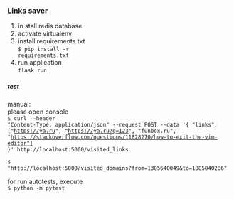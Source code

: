 ### Links saver
1. in stall redis database<br>
2. activate virtualenv
3. install requirements.txt<br>
<code>$ pip install -r requirements.txt</code>
4. run application<br>
<code>flask run</code>

##### test
manual:<br>
 please open console<br>
<code>$ curl --header "Content-Type: application/json"   --request POST   --data '{ "links": ["https://ya.ru", "https://ya.ru?q=123", "funbox.ru", "https://stackoverflow.com/questions/11828270/how-to-exit-the-vim-editor"] }' http://localhost:5000/visited_links</code>

<code>$ "http://localhost:5000/visited_domains?from=1385640049&to=1885840286"</code>

for run  autotests, execute<br> 
<code>$ python -m pytest</code>